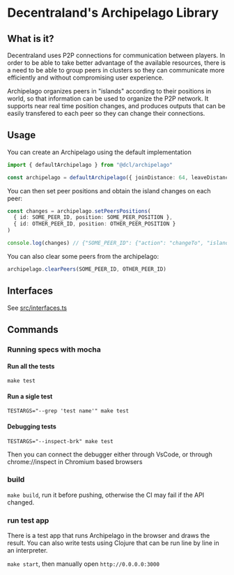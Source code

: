# Decentraland's Archipelago Library

## What is it?

Decentraland uses P2P connections for communication between players. In order to be able to take better advantage of the available resources, there is a need to be able to group peers in clusters so they can communicate more efficiently and without compromising user experience.

Archipelago organizes peers in "islands" according to their positions in world, so that information can be used to organize the P2P network. It supports near real time position changes, and produces outputs that can be easily transfered to each peer so they can change their connections.

## Usage

You can create an Archipelago using the default implementation

```typescript
import { defaultArchipelago } from "@dcl/archipelago"

const archipelago = defaultArchipelago({ joinDistance: 64, leaveDistance: 80 })
```

You can then set peer positions and obtain the island changes on each peer:

```typescript
const changes = archipelago.setPeersPositions(
  { id: SOME_PEER_ID, position: SOME_PEER_POSITION },
  { id: OTHER_PEER_ID, position: OTHER_PEER_POSITION }
)

console.log(changes) // {"SOME_PEER_ID": {"action": "changeTo", "islandId": "SOME_ISLAND_ID"}, "OTHER_PEER_ID": {"action": "changeTo", "islandId": "SOME_ISLAND_ID"}}
```

You can also clear some peers from the archipelago:

```typescript
archipelago.clearPeers(SOME_PEER_ID, OTHER_PEER_ID)
```

## Interfaces

See [src/interfaces.ts](src/interfaces.ts)

## Commands

### Running specs with mocha

#### Run all the tests

`make test`

#### Run a sigle test

`TESTARGS="--grep 'test name'" make test`

#### Debugging tests

`TESTARGS="--inspect-brk" make test`

Then you can connect the debugger either through VsCode, or through chrome://inspect in Chromium based browsers

### build

`make build`, run it before pushing, otherwise the CI may fail if the API changed.

### run test app

There is a test app that runs Archipelago in the browser and draws the result. You can also write tests using Clojure that can be run line by line in an interpreter.

`make start`, then manually open `http://0.0.0.0:3000`
